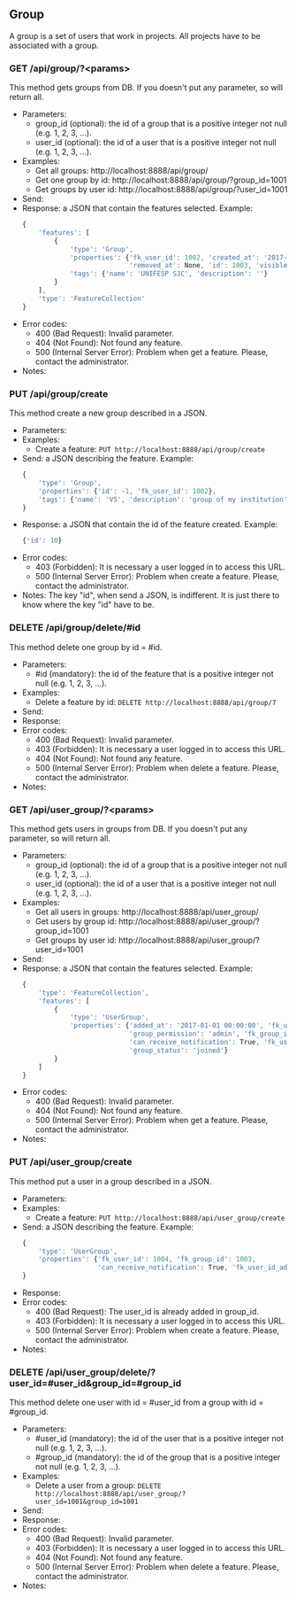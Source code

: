## Group

A group is a set of users that work in projects. All projects have to be associated with a group.


### GET /api/group/?\<params>

This method gets groups from DB. If you doesn't put any parameter, so will return all.
- Parameters:
    - group_id (optional): the id of a group that is a positive integer not null (e.g. 1, 2, 3, ...).
    - user_id (optional): the id of a user that is a positive integer not null (e.g. 1, 2, 3, ...).
- Examples:
     - Get all groups: http://localhost:8888/api/group/
     - Get one group by id: http://localhost:8888/api/group/?group_id=1001
     - Get groups by user id: http://localhost:8888/api/group/?user_id=1001
- Send:
- Response: a JSON that contain the features selected. Example:
    ```javascript
    {
        'features': [
            {
                'type': 'Group',
                'properties': {'fk_user_id': 1002, 'created_at': '2017-12-25 00:00:00',
                               'removed_at': None, 'id': 1003, 'visible': True},
                'tags': {'name': 'UNIFESP SJC', 'description': ''}
            }
        ],
        'type': 'FeatureCollection'
    }
    ```
- Error codes:
    - 400 (Bad Request): Invalid parameter.
    - 404 (Not Found): Not found any feature.
    - 500 (Internal Server Error): Problem when get a feature. Please, contact the administrator.
- Notes:


### PUT /api/group/create

This method create a new group described in a JSON.
- Parameters:
- Examples:
     - Create a feature: ```PUT http://localhost:8888/api/group/create```
- Send: a JSON describing the feature. Example:
    ```javascript
    {
        'type': 'Group',
        'properties': {'id': -1, 'fk_user_id': 1002},
        'tags': {'name': 'VS', 'description': 'group of my institution'}
    }
    ```
- Response: a JSON that contain the id of the feature created. Example:
    ```javascript
    {'id': 10}
    ```
- Error codes:
    - 403 (Forbidden): It is necessary a user logged in to access this URL.
    - 500 (Internal Server Error): Problem when create a feature. Please, contact the administrator.
- Notes: The key "id", when send a JSON, is indifferent. It is just there to know where the key "id" have to be.


<!-- PUT /api/group/update -->


### DELETE /api/group/delete/#id

This method delete one group by id = #id.
- Parameters:
    - #id (mandatory): the id of the feature that is a positive integer not null (e.g. 1, 2, 3, ...).
- Examples:
     - Delete a feature by id: ```DELETE http://localhost:8888/api/group/7```
- Send:
- Response:
- Error codes:
    - 400 (Bad Request): Invalid parameter.
    - 403 (Forbidden): It is necessary a user logged in to access this URL.
    - 404 (Not Found): Not found any feature.
    - 500 (Internal Server Error): Problem when delete a feature. Please, contact the administrator.
- Notes:


### GET /api/user_group/?\<params>

This method gets users in groups from DB. If you doesn't put any parameter, so will return all.
- Parameters:
    - group_id (optional): the id of a group that is a positive integer not null (e.g. 1, 2, 3, ...).
    - user_id (optional): the id of a user that is a positive integer not null (e.g. 1, 2, 3, ...).
- Examples:
     - Get all users in groups: http://localhost:8888/api/user_group/
     - Get users by group id: http://localhost:8888/api/user_group/?group_id=1001
     - Get groups by user id: http://localhost:8888/api/user_group/?user_id=1001
- Send:
- Response: a JSON that contain the features selected. Example:
    ```javascript
    {
        'type': 'FeatureCollection',
        'features': [
            {
                'type': 'UserGroup',
                'properties': {'added_at': '2017-01-01 00:00:00', 'fk_user_id': 1001,
                               'group_permission': 'admin', 'fk_group_id': 1001,
                               'can_receive_notification': True, 'fk_user_id_added_by': 1001,
                               'group_status': 'joined'}
            }
        ]
    }
    ```
- Error codes:
     - 400 (Bad Request): Invalid parameter.
     - 404 (Not Found): Not found any feature.
     - 500 (Internal Server Error): Problem when get a feature. Please, contact the administrator.
- Notes:


### PUT /api/user_group/create

This method put a user in a group described in a JSON.
- Parameters:
- Examples:
     - Create a feature: ```PUT http://localhost:8888/api/user_group/create```
- Send: a JSON describing the feature. Example:
    ```javascript
    {
        'type': 'UserGroup',
        'properties': {'fk_user_id': 1004, 'fk_group_id': 1003,
                       'can_receive_notification': True, 'fk_user_id_added_by': 1002}
    }
    ```
- Response:
- Error codes:
    - 400 (Bad Request): The user_id is already added in group_id.
    - 403 (Forbidden): It is necessary a user logged in to access this URL.
    - 500 (Internal Server Error): Problem when create a feature. Please, contact the administrator.
- Notes:



<!-- PUT /api/user_group/update -->


### DELETE /api/user_group/delete/?user_id=#user_id&group_id=#group_id

This method delete one user with id = #user_id from a group with id = #group_id.
- Parameters:
    - #user_id (mandatory): the id of the user that is a positive integer not null (e.g. 1, 2, 3, ...).
    - #group_id (mandatory): the id of the group that is a positive integer not null (e.g. 1, 2, 3, ...).
- Examples:
     - Delete a user from a group: ```DELETE http://localhost:8888/api/user_group/?user_id=1001&group_id=1001```
- Send:
- Response:
- Error codes:
    - 400 (Bad Request): Invalid parameter.
    - 403 (Forbidden): It is necessary a user logged in to access this URL.
    - 404 (Not Found): Not found any feature.
    - 500 (Internal Server Error): Problem when delete a feature. Please, contact the administrator.
- Notes:

